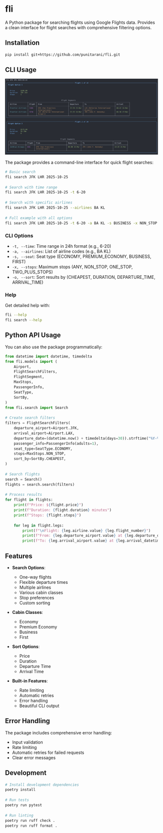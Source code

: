 # fli

A Python package for searching flights using Google Flights data. Provides a clean interface for flight searches with
comprehensive filtering options.

## Installation

```bash
pip install git+https://github.com/punitarani/fli.git
```

## CLI Usage

[![CLI Demo](data/cli-demo.png)](data/cli-demo.png)

The package provides a command-line interface for quick flight searches:

```bash
# Basic search
fli search JFK LHR 2025-10-25

# Search with time range
fli search JFK LHR 2025-10-25 -t 6-20

# Search with specific airlines
fli search JFK LHR 2025-10-25 --airlines BA KL

# Full example with all options
fli search JFK LHR 2025-10-25 -t 6-20 -a BA KL -s BUSINESS -x NON_STOP -o DURATION
```

### CLI Options

- `-t, --time`: Time range in 24h format (e.g., 6-20)
- `-a, --airlines`: List of airline codes (e.g., BA KL)
- `-s, --seat`: Seat type (ECONOMY, PREMIUM_ECONOMY, BUSINESS, FIRST)
- `-x, --stops`: Maximum stops (ANY, NON_STOP, ONE_STOP, TWO_PLUS_STOPS)
- `-o, --sort`: Sort results by (CHEAPEST, DURATION, DEPARTURE_TIME, ARRIVAL_TIME)

### Help

Get detailed help with:

```bash
fli --help
fli search --help
```

## Python API Usage

You can also use the package programmatically:

```python
from datetime import datetime, timedelta
from fli.models import (
    Airport,
    FlightSearchFilters,
    FlightSegment,
    MaxStops,
    PassengerInfo,
    SeatType,
    SortBy,
)
from fli.search import Search

# Create search filters
filters = FlightSearchFilters(
    departure_airport=Airport.JFK,
    arrival_airport=Airport.LAX,
    departure_date=(datetime.now() + timedelta(days=30)).strftime("%Y-%m-%d"),
    passenger_info=PassengerInfo(adults=1),
    seat_type=SeatType.ECONOMY,
    stops=MaxStops.NON_STOP,
    sort_by=SortBy.CHEAPEST,
)

# Search flights
search = Search()
flights = search.search(filters)

# Process results
for flight in flights:
    print(f"Price: ${flight.price}")
    print(f"Duration: {flight.duration} minutes")
    print(f"Stops: {flight.stops}")

    for leg in flight.legs:
        print(f"\nFlight: {leg.airline.value} {leg.flight_number}")
        print(f"From: {leg.departure_airport.value} at {leg.departure_datetime}")
        print(f"To: {leg.arrival_airport.value} at {leg.arrival_datetime}")
```

## Features

- **Search Options**:
    - One-way flights
    - Flexible departure times
    - Multiple airlines
    - Various cabin classes
    - Stop preferences
    - Custom sorting

- **Cabin Classes**:
    - Economy
    - Premium Economy
    - Business
    - First

- **Sort Options**:
    - Price
    - Duration
    - Departure Time
    - Arrival Time

- **Built-in Features**:
    - Rate limiting
    - Automatic retries
    - Error handling
    - Beautiful CLI output

## Error Handling

The package includes comprehensive error handling:

- Input validation
- Rate limiting
- Automatic retries for failed requests
- Clear error messages

## Development

```bash
# Install development dependencies
poetry install

# Run tests
poetry run pytest

# Run linting
poetry run ruff check .
poetry run ruff format .
```
